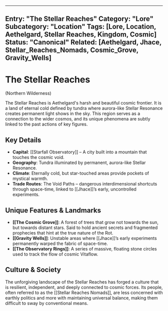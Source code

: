 
---
Entry: "The Stellar Reaches"
Category: "Lore"
Subcategory: "Location"
Tags: [Lore, Location, Aethelgard, Stellar Reaches, Kingdom, Cosmic]
Status: "Canonical"
Related: [Aethelgard, Jhace, Stellar_Reaches_Nomads, Cosmic_Grove, Gravity_Wells]
---

# The Stellar Reaches
(Northern Wilderness)

The Stellar Reaches is Aethelgard's harsh and beautiful cosmic frontier. It is a land of eternal cold defined by tundra where aurora-like Stellar Resonance creates permanent light shows in the sky. This region serves as a connection to the wider cosmos, and its unique phenomena are subtly linked to the past actions of key figures.

## Key Details
* **Capital**: [[Starfall Observatory]] – A city built into a mountain that touches the cosmic void.
* **Geography**: Tundra illuminated by permanent, aurora-like Stellar Resonance.
* **Climate**: Eternally cold, but star-touched areas provide pockets of mystical warmth.
* **Trade Routes**: The Void Paths – dangerous interdimensional shortcuts through space-time, linked to [[Jhace]]’s early, uncontrolled experiments.

## Unique Features & Landmarks
* **[[The Cosmic Grove]]**: A forest of trees that grow not towards the sun, but towards distant stars. Said to hold ancient secrets and fragmented prophecies that hint at the true nature of the Rot.
* **[[Gravity Wells]]**: Unstable areas where [[Jhace]]’s early experiments permanently warped the fabric of space-time.
* **[[The Observatory Rings]]**: A series of massive, floating stone circles used to track the flow of cosmic Vitaflow.

## Culture & Society
The unforgiving landscape of the Stellar Reaches has forged a culture that is resilient, independent, and deeply connected to cosmic forces. Its people, often referred to as the [[Stellar Reaches Nomads]], are less concerned with earthly politics and more with maintaining universal balance, making them difficult to sway by conventional means.
